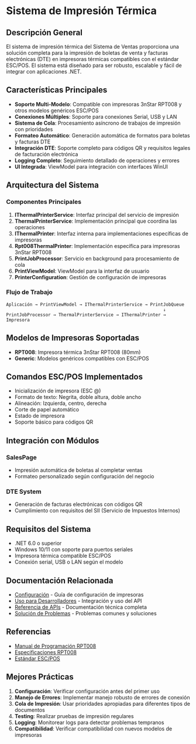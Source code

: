 # Sistema de Impresión Térmica

## Descripción General

El sistema de impresión térmica del Sistema de Ventas proporciona una solución completa para la impresión de boletas de venta y facturas electrónicas (DTE) en impresoras térmicas compatibles con el estándar ESC/POS. El sistema está diseñado para ser robusto, escalable y fácil de integrar con aplicaciones .NET.

## Características Principales

- **Soporte Multi-Modelo**: Compatible con impresoras 3nStar RPT008 y otros modelos genéricos ESC/POS
- **Conexiones Múltiples**: Soporte para conexiones Serial, USB y LAN
- **Sistema de Cola**: Procesamiento asíncrono de trabajos de impresión con prioridades
- **Formateo Automático**: Generación automática de formatos para boletas y facturas DTE
- **Integración DTE**: Soporte completo para códigos QR y requisitos legales de facturación electrónica
- **Logging Completo**: Seguimiento detallado de operaciones y errores
- **UI Integrada**: ViewModel para integración con interfaces WinUI

## Arquitectura del Sistema

### Componentes Principales

1. **IThermalPrinterService**: Interfaz principal del servicio de impresión
2. **ThermalPrinterService**: Implementación principal que coordina las operaciones
3. **IThermalPrinter**: Interfaz interna para implementaciones específicas de impresoras
4. **Rpt008ThermalPrinter**: Implementación específica para impresoras 3nStar RPT008
5. **PrintJobProcessor**: Servicio en background para procesamiento de cola
6. **PrintViewModel**: ViewModel para la interfaz de usuario
7. **PrinterConfiguration**: Gestión de configuración de impresoras

### Flujo de Trabajo

```
Aplicación → PrintViewModel → IThermalPrinterService → PrintJobQueue
                                                            ↓
PrintJobProcessor → ThermalPrinterService → IThermalPrinter → Impresora
```

## Modelos de Impresoras Soportadas

- **RPT008**: Impresora térmica 3nStar RPT008 (80mm)
- **Generic**: Modelos genéricos compatibles con ESC/POS

## Comandos ESC/POS Implementados

- Inicialización de impresora (ESC @)
- Formato de texto: Negrita, doble altura, doble ancho
- Alineación: Izquierda, centro, derecha
- Corte de papel automático
- Estado de impresora
- Soporte básico para códigos QR

## Integración con Módulos

### SalesPage
- Impresión automática de boletas al completar ventas
- Formateo personalizado según configuración del negocio

### DTE System
- Generación de facturas electrónicas con códigos QR
- Cumplimiento con requisitos del SII (Servicio de Impuestos Internos)

## Requisitos del Sistema

- .NET 6.0 o superior
- Windows 10/11 con soporte para puertos seriales
- Impresora térmica compatible ESC/POS
- Conexión serial, USB o LAN según el modelo

## Documentación Relacionada

- [Configuración](Configuration.md) - Guía de configuración de impresoras
- [Uso para Desarrolladores](Usage.md) - Integración y uso del API
- [Referencia de APIs](API_Reference.md) - Documentación técnica completa
- [Solución de Problemas](Troubleshooting.md) - Problemas comunes y soluciones

## Referencias

- [Manual de Programación RPT008](../../docs/RPT008-Programming-Manual.pdf)
- [Especificaciones RPT008](../../docs/RPT008-SP.pdf)
- [Estándar ESC/POS](https://en.wikipedia.org/wiki/ESC/POS)

## Mejores Prácticas

1. **Configuración**: Verificar configuración antes del primer uso
2. **Manejo de Errores**: Implementar manejo robusto de errores de conexión
3. **Cola de Impresión**: Usar prioridades apropiadas para diferentes tipos de documentos
4. **Testing**: Realizar pruebas de impresión regulares
5. **Logging**: Monitorear logs para detectar problemas tempranos
6. **Compatibilidad**: Verificar compatibilidad con nuevos modelos de impresoras